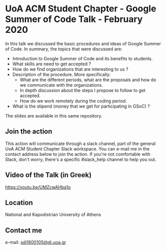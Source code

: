 
# UoA ACM Student Chapter - Google Summer of Code Talk - February 2020

In this talk we discussed the basic procedures and ideas of Google
Summer of Code. In summary, the topics that were discussed are:

- Introduction to Google Summer of Code and its benefits to students.  
- What skills are need to get accepted ?
- How do we find organizations that are interesting to us ?
- Description of the procedure. More specifically:
	- What are the different periods, what are the proposals and how do we communicate with the organizations.  
	- In depth discussion about the steps I propose to follow to get accepted.
	- How do we work remotely during the coding period.  
- What is the stipend (money that we get for participating in GSoC) ?

The slides are available in this same repository.

## Join the action

This action will communicate through a slack channel, part of the general UoA ACM Student
Chapter Slack workspace. You can e-mail me in the contact address below to join the action.
If you're not comfortable with Slack, don't worry, there's a specific #slack_help channel to help you out.

## Video of the Talk (in Greek)

https://youtu.be/UMZcwAHba1o

## Location
National and Kapodistrian University of Athens

## Contact me
e-mail: sdi1600105@di.uoa.gr
